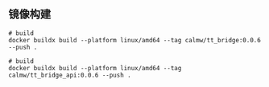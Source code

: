 ## 镜像构建

``` shell
# build 
docker buildx build --platform linux/amd64 --tag calmw/tt_bridge:0.0.6 --push .
```

``` shell
# build 
docker buildx build --platform linux/amd64 --tag calmw/tt_bridge_api:0.0.6 --push .
```


